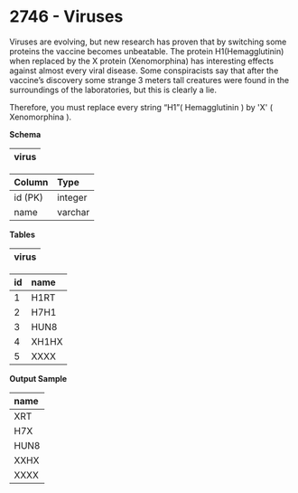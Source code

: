 # 2746 - Viruses

Viruses are evolving, but new research has proven that by switching some proteins the vaccine becomes unbeatable. The protein H1(Hemagglutinin) when replaced by the X protein (Xenomorphina) has interesting effects against almost every viral disease. Some conspiracists say that after the vaccine’s discovery some strange 3 meters tall creatures were found in the surroundings of the laboratories, but this is clearly a lie.

Therefore, you must replace every string “H1”( Hemagglutinin ) by 'X' ( Xenomorphina ).

**Schema**

| virus |
|:-----:|

| Column	| Type    |
|:----------|:--------|
| id (PK)	| integer |
| name	    | varchar |

**Tables**

| virus |
|:-----:|

| id | name  |
|:---|:------|
| 1	 | H1RT  |
| 2	 | H7H1  |
| 3	 | HUN8  |
| 4	 | XH1HX |
| 5	 | XXXX  |

**Output Sample**

| name |
|:-----|
| XRT  |
| H7X  |
| HUN8 |
| XXHX |
| XXXX |